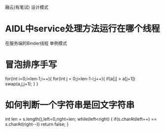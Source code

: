 融云(有笔试)
设计模式
# AIDL中service处理方法运行在哪个线程
在服务端的Binder线程
单例模式
# 冒泡排序手写
for(int i=0;i<len-1;i++){
    for(int j = 0;j<len-1-i;j++){
        if(a[j] > a[j+1]) swap(a,j,j+1);
    }
}

# 如何判断一个字符串是回文字符串
int len = s.length(),left=0,right=len;
while(left<right) {
    if(s.charAt(left++) == s.charAt(right--)) return false;
}
